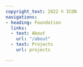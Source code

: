 ```yaml
---
copyright_text: 2022 © ICON
navigations:
- heading: Foundation
  links:
  - text: About
    url: "/about"
  - text: Projects
    url: projects

---
```

